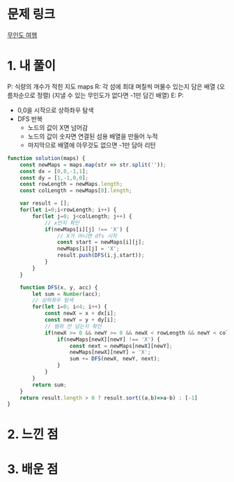 # 문제 링크

[무인도 여행](https://school.programmers.co.kr/learn/courses/30/lessons/154540)

# 1. 내 풀이

P: 식량의 개수가 적힌 지도 maps
R: 각 섬에 최대 며칠씩 머물수 있는지 담은 배열 (오름차순으로 정렬) (지낼 수 있는 무인도가 없다면 -1만 담긴 배열)
E:
P:
- 0,0을 시작으로 상하좌우 탐색
- DFS 반복
    - 노드의 값이 X면 넘어감
    - 노드의 값이 숫자면 연결된 섬용 배열을 만들어 누적
    - 마지막으로 배열에 아무것도 없으면 -1만 담아 리턴

```javascript
function solution(maps) {
    const newMaps = maps.map(str => str.split(''));
    const dx = [0,0,-1,1];
    const dy = [1,-1,0,0];
    const rowLength = newMaps.length;
    const colLength = newMaps[0].length;

    var result = [];
    for(let i=0;i<rowLength; i++) {
        for(let j=0; j<colLength; j++) {
            // x인지 확인
            if(newMaps[i][j] !== 'X') {
                // X가 아니면 dfs 시작
                const start = newMaps[i][j];
                newMaps[i][j] = 'X';
                result.push(DFS(i,j,start));
            }
        }
    }

    function DFS(x, y, acc) {
        let sum = Number(acc);
        // 상하좌우 탐색
        for(let i=0; i<4; i++) {
            const newX = x + dx[i];
            const newY = y + dy[i];
            // 범위 안 넘는지 확인
            if(newX >= 0 && newY >= 0 && newX < rowLength && newY < colLength) {
                if(newMaps[newX][newY] !== 'X') {
                    const next = newMaps[newX][newY];
                    newMaps[newX][newY] = 'X';
                    sum += DFS(newX, newY, next);
                }
            }
        }
        return sum;
    }
    return result.length > 0 ? result.sort((a,b)=>a-b) : [-1]
}
```

# 2. 느낀 점


# 3. 배운 점